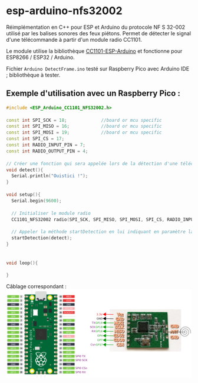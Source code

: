 # esp-arduino-nfs32002

Réimplémentation en C++ pour ESP et Arduino du protocole NF S 32-002 utilisé par les balises sonores des feux piétons. Permet de détecter le signal d'une télécommande à partir d'un module radio CC1101.

Le module utilise la bibliothèque [CC1101-ESP-Arduino](https://github.com/wladimir-computin/CC1101-ESP-Arduino) et fonctionne pour ESP8266 / ESP32 / Arduino.

Fichier `Arduino DetectFrame.ino` testé sur Raspberry Pico avec Arduino IDE ; bibliothèque à tester.

## Exemple d'utilisation avec un Raspberry Pico :

```c++
#include <ESP_Arduino_CC1101_NFS32002.h>

const int SPI_SCK = 18; 			//board or mcu specific
const int SPI_MISO = 16; 			//board or mcu specific
const int SPI_MOSI = 19; 			//board or mcu specific
const int SPI_CS = 17;
const int RADIO_INPUT_PIN = 7;
const int RADIO_OUTPUT_PIN = 4;

// Créer une fonction qui sera appelée lors de la détection d'une télécommande
void detect(){
  Serial.println("Ouistici !");
}

void setup(){
  Serial.begin(9600);
  
  // Initialiser le module radio
  CC1101_NFS32002 radio(SPI_SCK, SPI_MISO, SPI_MOSI, SPI_CS, RADIO_INPUT_PIN, RADIO_OUTPUT_PIN);
  
  // Appeler la méthode startDetection en lui indiquant en paramètre la fonction à appeler lors de la détection
  startDetection(detect);
}


void loop(){

}

```
Câblage correspondant :
![plan de cablage](plan_radio_cpp.jpg)

